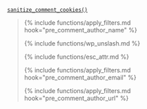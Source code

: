 <p><code><a href="https://developer.wordpress.org/reference/functions/sanitize_comment_cookies/">sanitize_comment_cookies()</a></code></p>

<blockquote>

{% include functions/apply_filters.md hook="pre_comment_author_name" %}

{% include functions/wp_unslash.md %}

{% include functions/esc_attr.md %}

{% include functions/apply_filters.md hook="pre_comment_author_email" %}

{% include functions/apply_filters.md hook="pre_comment_author_url" %}

</blockquote>
